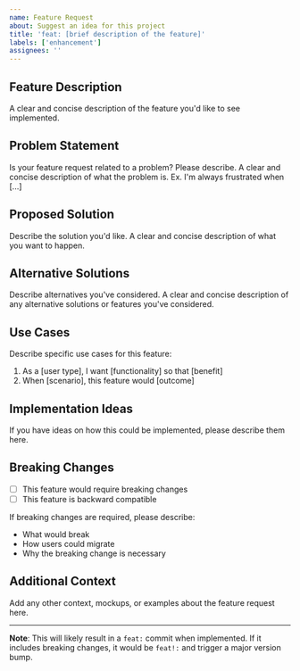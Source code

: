 ```yaml
---
name: Feature Request
about: Suggest an idea for this project
title: 'feat: [brief description of the feature]'
labels: ['enhancement']
assignees: ''
---
```


## Feature Description
A clear and concise description of the feature you'd like to see implemented.

## Problem Statement
Is your feature request related to a problem? Please describe.
A clear and concise description of what the problem is. Ex. I'm always frustrated when [...]

## Proposed Solution
Describe the solution you'd like.
A clear and concise description of what you want to happen.

## Alternative Solutions
Describe alternatives you've considered.
A clear and concise description of any alternative solutions or features you've considered.

## Use Cases
Describe specific use cases for this feature:
1. As a [user type], I want [functionality] so that [benefit]
2. When [scenario], this feature would [outcome]

## Implementation Ideas
If you have ideas on how this could be implemented, please describe them here.

## Breaking Changes
- [ ] This feature would require breaking changes
- [ ] This feature is backward compatible

If breaking changes are required, please describe:
- What would break
- How users could migrate
- Why the breaking change is necessary

## Additional Context
Add any other context, mockups, or examples about the feature request here.

---

**Note**: This will likely result in a `feat:` commit when implemented. If it includes breaking changes, it would be `feat!:` and trigger a major version bump.
